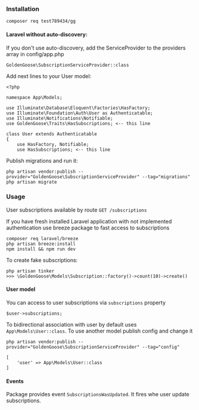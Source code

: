 ### Installation
`composer req test789434/gg`

#### Laravel without auto-discovery:
If you don't use auto-discovery, add the ServiceProvider to the providers array in config/app.php
```
GoldenGoose\SubscriptionServiceProvider::class
```

Add next lines to your User model:

```
<?php

namespace App\Models;

use Illuminate\Database\Eloquent\Factories\HasFactory;
use Illuminate\Foundation\Auth\User as Authenticatable;
use Illuminate\Notifications\Notifiable;
use GoldenGoose\Traits\HasSubscriptions; <-- this line

class User extends Authenticatable
{
    use HasFactory, Notifiable;
    use HasSubscriptions; <-- this line
```

Publish migrations and run it:

```
php artisan vendor:publish --provider="GoldenGoose\SubscriptionServiceProvider" --tag="migrations"
php artisan migrate
```

### Usage

User subscriptions available by route `GET /subscriptions`

If you have fresh installed Laravel application with not implemented authentication use breeze package to fast access to subscriptions
```
composer req laravel/breeze
php artisan breeze:install
npm install && npm run dev
```

To create fake subscriptions:
```
php artisan tinker
>>> \GoldenGoose\Models\Subscription::factory()->count(10)->create()
```

#### User model
You can access to user subscriptions via `subscriptions` property
```
$user->subscriptions;
```
To bidirectional association with user by default uses `App\Models\User::class`.
To use another model publish config and change it
```
php artisan vendor:publish --provider="GoldenGoose\SubscriptionServiceProvider" --tag="config"
```
```º
[
    'user' => App\Models\User::class
]
```

#### Events
Package provides event `SubscriptionsWasUpdated`. It fires whe user update subscriptions. 

